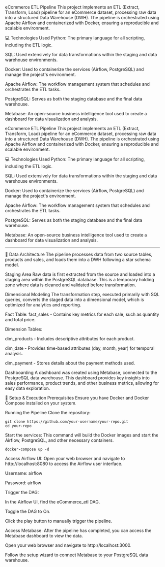 eCommerce ETL Pipeline
This project implements an ETL (Extract, Transform, Load) pipeline for an eCommerce dataset, processing raw data into a structured Data Warehouse (DWH). The pipeline is orchestrated using Apache Airflow and containerized with Docker, ensuring a reproducible and scalable environment.




💻 Technologies Used
Python: The primary language for all scripting, including the ETL logic.

SQL: Used extensively for data transformations within the staging and data warehouse environments.

Docker: Used to containerize the services (Airflow, PostgreSQL) and manage the project's environment.

Apache Airflow: The workflow management system that schedules and orchestrates the ETL tasks.

PostgreSQL: Serves as both the staging database and the final data warehouse.

Metabase: An open-source business intelligence tool used to create a dashboard for data visualization and analysis.




eCommerce ETL Pipeline
This project implements an ETL (Extract, Transform, Load) pipeline for an eCommerce dataset, processing raw data into a structured Data Warehouse (DWH). The pipeline is orchestrated using Apache Airflow and containerized with Docker, ensuring a reproducible and scalable environment.

💻 Technologies Used
Python: The primary language for all scripting, including the ETL logic.

SQL: Used extensively for data transformations within the staging and data warehouse environments.

Docker: Used to containerize the services (Airflow, PostgreSQL) and manage the project's environment.

Apache Airflow: The workflow management system that schedules and orchestrates the ETL tasks.

PostgreSQL: Serves as both the staging database and the final data warehouse.

Metabase: An open-source business intelligence tool used to create a dashboard for data visualization and analysis.

---

📂 Data Architecture
The pipeline processes data from two source tables, products and sales, and loads them into a DWH following a star schema model.

Staging Area
Raw data is first extracted from the source and loaded into a staging area within the PostgreSQL database. This is a temporary holding zone where data is cleaned and validated before transformation.

Dimensional Modeling
The transformation step, executed primarily with SQL queries, converts the staged data into a dimensional model, which is optimized for analytics and reporting.

Fact Table: fact_sales - Contains key metrics for each sale, such as quantity and total price.

Dimension Tables:

dim_products - Includes descriptive attributes for each product.

dim_date - Provides time-based attributes (day, month, year) for temporal analysis.

dim_payment - Stores details about the payment methods used.

Dashboarding
A dashboard was created using Metabase, connected to the PostgreSQL data warehouse. This dashboard provides key insights into sales performance, product trends, and other business metrics, allowing for easy data exploration.


🚀 Setup & Execution
Prerequisites
Ensure you have Docker and Docker Compose installed on your system.

Running the Pipeline
Clone the repository:

```
git clone https://github.com/your-username/your-repo.git
cd your-repo

```

Start the services:
This command will build the Docker images and start the Airflow, PostgreSQL, and other necessary containers.

```
docker-compose up -d
```
Access Airflow UI:
Open your web browser and navigate to http://localhost:8080 to access the Airflow user interface.

Username: airflow

Password: airflow

Trigger the DAG:

In the Airflow UI, find the eCommerce_etl DAG.

Toggle the DAG to On.

Click the play button to manually trigger the pipeline.

Access Metabase:
After the pipeline has completed, you can access the Metabase dashboard to view the data.

Open your web browser and navigate to http://localhost:3000.

Follow the setup wizard to connect Metabase to your PostgreSQL data warehouse.


